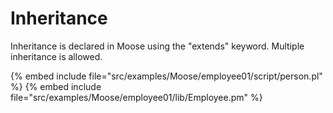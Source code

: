 # Inheritance


Inheritance is declared in Moose using the "extends" keyword.
Multiple inheritance is allowed.


{% embed include file="src/examples/Moose/employee01/script/person.pl" %}
{% embed include file="src/examples/Moose/employee01/lib/Employee.pm" %}


